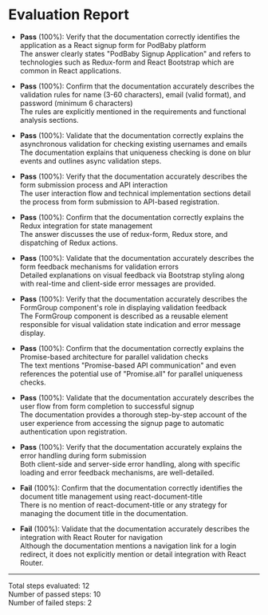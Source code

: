 # Evaluation Report

- **Pass** (100%): Verify that the documentation correctly identifies the application as a React signup form for PodBaby platform  
  The answer clearly states "PodBaby Signup Application" and refers to technologies such as Redux-form and React Bootstrap which are common in React applications.

- **Pass** (100%): Confirm that the documentation accurately describes the validation rules for name (3-60 characters), email (valid format), and password (minimum 6 characters)  
  The rules are explicitly mentioned in the requirements and functional analysis sections.

- **Pass** (100%): Validate that the documentation correctly explains the asynchronous validation for checking existing usernames and emails  
  The documentation explains that uniqueness checking is done on blur events and outlines async validation steps.

- **Pass** (100%): Verify that the documentation accurately describes the form submission process and API interaction  
  The user interaction flow and technical implementation sections detail the process from form submission to API-based registration.

- **Pass** (100%): Confirm that the documentation correctly explains the Redux integration for state management  
  The answer discusses the use of redux-form, Redux store, and dispatching of Redux actions.

- **Pass** (100%): Validate that the documentation accurately describes the form feedback mechanisms for validation errors  
  Detailed explanations on visual feedback via Bootstrap styling along with real-time and client-side error messages are provided.

- **Pass** (100%): Verify that the documentation accurately describes the FormGroup component's role in displaying validation feedback  
  The FormGroup component is described as a reusable element responsible for visual validation state indication and error message display.

- **Pass** (100%): Confirm that the documentation correctly explains the Promise-based architecture for parallel validation checks  
  The text mentions "Promise-based API communication" and even references the potential use of "Promise.all" for parallel uniqueness checks.

- **Pass** (100%): Validate that the documentation accurately describes the user flow from form completion to successful signup  
  The documentation provides a thorough step-by-step account of the user experience from accessing the signup page to automatic authentication upon registration.

- **Pass** (100%): Verify that the documentation accurately explains the error handling during form submission  
  Both client-side and server-side error handling, along with specific loading and error feedback mechanisms, are well-detailed.

- **Fail** (100%): Confirm that the documentation correctly identifies the document title management using react-document-title  
  There is no mention of react-document-title or any strategy for managing the document title in the documentation.

- **Fail** (100%): Validate that the documentation accurately describes the integration with React Router for navigation  
  Although the documentation mentions a navigation link for a login redirect, it does not explicitly mention or detail integration with React Router.

---

Total steps evaluated: 12  
Number of passed steps: 10  
Number of failed steps: 2